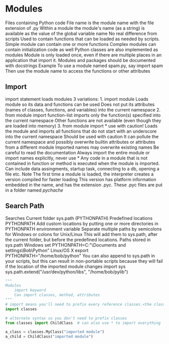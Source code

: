 # Modules
  Files containing Python code
  File name is the module name with the file extension of .py
  Within a module the module's name (as a string) is available as the value of the global variable name
  No real difference from scripts
  Used to contain functions that can be loaded as needed by scripts.
  Simple module can contain one or more functions
  Complex modules can contain initialization code as well
  Python classes are also implemented as modules
  Module is only loaded once, even if there are multiple places in an application that import it.
  Modules and packages should be documented with docstrings
  Example
      To use a module named spam.py, say import spam
      Then use the module name to access the functions or other attributes

## Import
  import statement loads modules
  3 variations:
      1. import module
          Loads module so its data and functions can be used
          Does not put its attributes (names of classes, functions, and variables) into the current namespace
      2. from module import function-list
          imports only the function(s) specified into the current namespace
          Other functions are not available (even though they are loaded into memory)
      3. from module import * use with caution!
          Loads the module and imports all functions that do not start with an underscore into the current namespace
          Should be used with caution
          It can pollute the current namespace and possibly overwrite builtin attributes or attributes from a different module
  Imported names may overwrite existing names
  Be careful to read the documentation
  Always import the entire module or import names explicitly, never use *
  Any code in a module that is not contained in function or method is executed when the module is imported.
  Can include data assingments, startup task, connecting to a db, opening a file etc.
  Note
      The first time a module is loaded, the interpreter creates a version compiled for faster loading
      This version has platform information embedded in the name, and has the extension .pyc.
      These .pyc files are put in a folder named _pychache_

## Search Path
  Searches
      Current folder
      sys.path (PYTHONPATH)
      Predefined locations
  PYTHONPATH
      Add custom locations by putting one or more directories in PYTHONPATH environment variable
      Separate multiple paths by semicolons for Windows or colons for Unix/Linux
      This will add them to sys.path, after the current folder, but before the predefined locations.
      Paths stored in sys.path
      Windows
          set PYTHONPATH=C:"\Documents and settings\Bob\Python"
      Linux/OS X
          export PYTHONPATH="/home/bob/python"
      You can also append to sys.path in your scripts, but this can result in non-portable scripts because they will fail if the location of the imported module changes
          import sys
          sys.path.extend("/usr/dev/python/libs", "/home/bob/pylib")

```python
"""
Modules
    import keyword
    Can import classes, method, attributes
"""
# import means you'll need to prefix every reference classes.<the class i want>
import classes

# alternate syntax so you don't need to prefix classes
from classes import ChildClass  # can also use * to import everything

a_class = classes.MyClass("imported module")
a_child = ChildClass("imported module")
```
